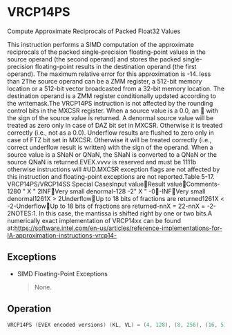 # VRCP14PS

Compute Approximate Reciprocals of Packed Float32 Values

This instruction performs a SIMD computation of the approximate reciprocals of the packed single-precision floating-point values in the source operand (the second operand) and stores the packed single-precision floating-point results in the destination operand (the first operand).
The maximum relative error for this approximation is -14.
less than 2The source operand can be a ZMM register, a 512-bit memory location or a 512-bit vector broadcasted from a 32-bit memory location.
The destination operand is a ZMM register conditionally updated according to the writemask.The VRCP14PS instruction is not affected by the rounding control bits in the MXCSR register.
When a source value is a 0.0, an  with the sign of the source value is returned.
A denormal source value will be treated as zero only in case of DAZ bit set in MXCSR.
Otherwise it is treated correctly (i.e., not as a 0.0).
Underflow results are flushed to zero only in case of FTZ bit set in MXCSR.
Otherwise it will be treated correctly (i.e., correct underflow result is written) with the sign of the operand.
When a source value is a SNaN or QNaN, the SNaN is converted to a QNaN or the source QNaN is returned.EVEX.vvvv is reserved and must be 1111b otherwise instructions will #UD.MXCSR exception flags are not affected by this instruction and floating-point exceptions are not reported.Table 5-17.
VRCP14PS/VRCP14SS Special CasesInput valueResult valueComments-1280  " X  " 2INFVery small denormal-128 -2 " X  " -0-INFVery small denormal1261X > 2UnderflowUp to 18 bits of fractions are returned1261X < -2-UnderflowUp to 18 bits of fractions are returned-nnX = 22-nnX = -2-2NOTES:1.
In this case, the mantissa is shifted right by one or two bits.A numerically exact implementation of VRCP14xx can be found at:https://software.intel.com/en-us/articles/reference-implementations-for-IA-approximation-instructions-vrcp14-

## Exceptions

- SIMD Floating-Point Exceptions
  > None.

## Operation

```C
VRCP14PS (EVEX encoded versions) (KL, VL) = (4, 128), (8, 256), (16, 512)FOR j := 0 TO KL-1i := j * 32IF k1[j] OR *no writemask* THENIF (EVEX.b = 1) AND (SRC *is memory*)THEN DEST[i+31:i] := APPROXIMATE(1.0/SRC[31:0]);ELSE DEST[i+31:i] := APPROXIMATE(1.0/SRC[i+31:i]);FI;ELSE IF *merging-masking*; merging-maskingTHEN *DEST[i+31:i] remains unchanged*ELSE ; zeroing-maskingDEST[i+31:i] := 0FI;FI;ENDFOR;DEST[MAXVL-1:VL] := 0Intel C/C++ Compiler Intrinsic EquivalentVRCP14PS __m512 _mm512_rcp14_ps( __m512 a);VRCP14PS __m512 _mm512_mask_rcp14_ps(__m512 s, __mmask16 k, __m512 a);VRCP14PS __m512 _mm512_maskz_rcp14_ps( __mmask16 k, __m512 a);VRCP14PS __m256 _mm256_rcp14_ps( __m256 a);VRCP14PS __m256 _mm512_mask_rcp14_ps(__m256 s, __mmask8 k, __m256 a);VRCP14PS __m256 _mm512_maskz_rcp14_ps( __mmask8 k, __m256 a);VRCP14PS __m128 _mm_rcp14_ps( __m128 a);VRCP14PS __m128 _mm_mask_rcp14_ps(__m128 s, __mmask8 k, __m128 a);VRCP14PS __m128 _mm_maskz_rcp14_ps( __mmask8 k, __m128 a);
```
